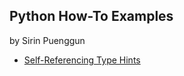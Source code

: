 ## Python How-To Examples
by Sirin Puenggun

* [Self-Referencing Type Hints](self-referencing-hints.md)